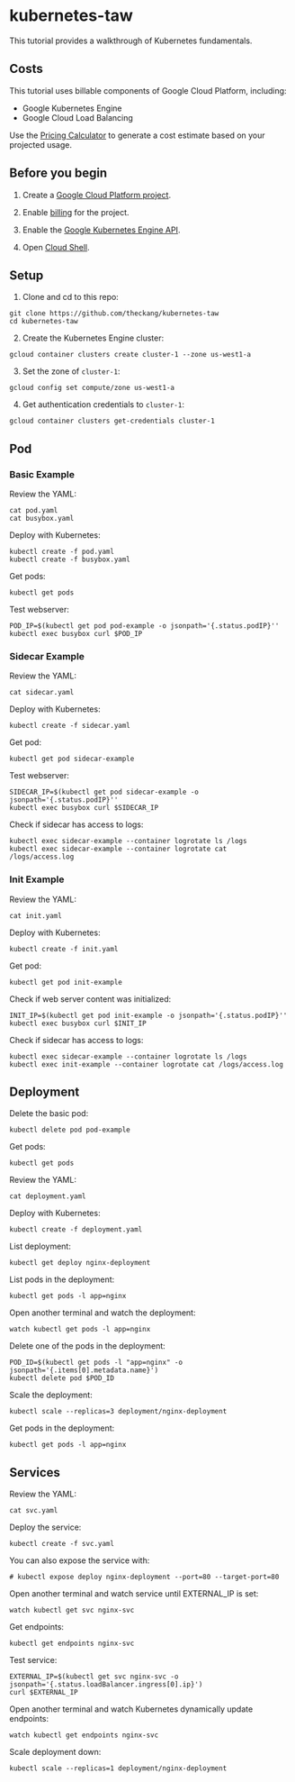 # kubernetes-taw

This tutorial provides a walkthrough of Kubernetes fundamentals.

## Costs

This tutorial uses billable components of Google Cloud Platform, including:

* Google Kubernetes Engine
* Google Cloud Load Balancing

Use the [Pricing Calculator][pricing] to generate a cost estimate based on your
projected usage.

[pricing]: https://cloud.google.com/products/calculator

## Before you begin

1. Create a [Google Cloud Platform project](https://console.cloud.google.com/project).

2. Enable [billing](https://console.cloud.google.com/billing) for the project.

3. Enable the [Google Kubernetes Engine API](https://console.cloud.google.com/flows/enableapi?apiid=container.googleapis.com).

4. Open [Cloud Shell](https://console.cloud.google.com/cloudshell).

## Setup

1. Clone and cd to this repo:

```
git clone https://github.com/theckang/kubernetes-taw
cd kubernetes-taw
```

2. Create the Kubernetes Engine cluster:

```
gcloud container clusters create cluster-1 --zone us-west1-a
```

3. Set the zone of `cluster-1`:

```
gcloud config set compute/zone us-west1-a
```

4. Get authentication credentials to `cluster-1`:

```
gcloud container clusters get-credentials cluster-1
```

## Pod

### Basic Example

Review the YAML:

    cat pod.yaml
    cat busybox.yaml

Deploy with Kubernetes:

    kubectl create -f pod.yaml
    kubectl create -f busybox.yaml

Get pods:

    kubectl get pods

Test webserver:

    POD_IP=$(kubectl get pod pod-example -o jsonpath='{.status.podIP}''
    kubectl exec busybox curl $POD_IP
    
### Sidecar Example

Review the YAML:

    cat sidecar.yaml

Deploy with Kubernetes:

    kubectl create -f sidecar.yaml

Get pod:

    kubectl get pod sidecar-example

Test webserver:

    SIDECAR_IP=$(kubectl get pod sidecar-example -o jsonpath='{.status.podIP}''
    kubectl exec busybox curl $SIDECAR_IP
    
Check if sidecar has access to logs:

    kubectl exec sidecar-example --container logrotate ls /logs
    kubectl exec sidecar-example --container logrotate cat /logs/access.log

### Init Example

Review the YAML:

    cat init.yaml

Deploy with Kubernetes:

    kubectl create -f init.yaml

Get pod:

    kubectl get pod init-example

Check if web server content was initialized:

    INIT_IP=$(kubectl get pod init-example -o jsonpath='{.status.podIP}''
    kubectl exec busybox curl $INIT_IP

Check if sidecar has access to logs:

    kubectl exec sidecar-example --container logrotate ls /logs
    kubectl exec init-example --container logrotate cat /logs/access.log

## Deployment

Delete the basic pod:

    kubectl delete pod pod-example

Get pods:

    kubectl get pods

Review the YAML:

    cat deployment.yaml

Deploy with Kubernetes:

    kubectl create -f deployment.yaml

List deployment:

    kubectl get deploy nginx-deployment

List pods in the deployment:

    kubectl get pods -l app=nginx

Open another terminal and watch the deployment:

    watch kubectl get pods -l app=nginx

Delete one of the pods in the deployment:
    
    POD_ID=$(kubectl get pods -l "app=nginx" -o jsonpath='{.items[0].metadata.name}')
    kubectl delete pod $POD_ID

Scale the deployment:

    kubectl scale --replicas=3 deployment/nginx-deployment

Get pods in the deployment:

    kubectl get pods -l app=nginx

## Services

Review the YAML:

    cat svc.yaml

Deploy the service:

    kubectl create -f svc.yaml

You can also expose the service with:

    # kubectl expose deploy nginx-deployment --port=80 --target-port=80

Open another terminal and watch service until EXTERNAL_IP is set:

    watch kubectl get svc nginx-svc

Get endpoints:

    kubectl get endpoints nginx-svc

Test service:

    EXTERNAL_IP=$(kubectl get svc nginx-svc -o jsonpath='{.status.loadBalancer.ingress[0].ip}')
    curl $EXTERNAL_IP

Open another terminal and watch Kubernetes dynamically update endpoints:

    watch kubectl get endpoints nginx-svc

Scale deployment down:

    kubectl scale --replicas=1 deployment/nginx-deployment

